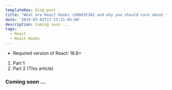 ```yaml
---
templateKey: blog-post
title: "What are React Hooks \U0001F3A3 and why you should care about them (Part 2)"
date: '2019-03-02T17:15:21-05:00'
description: Coming soon ...
tags:
  - React
  - React Hooks
---
```

* Required version of React: 16.8+

1. Part 1 
2. Part 2 (This article)

### Coming soon ...
